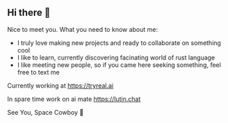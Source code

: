 ## Hi there 👋

Nice to meet you. What you need to know about me:
- I truly love making new projects and ready to collaborate on something cool
- I like to learn, currently discovering facinating world of rust language
- I like meeting new people, so if you came here seeking something, feel free to text me

Currently working at https://tryreal.ai

In spare time work on ai mate https://lutin.chat

See You, Space Cowboy 🚀
